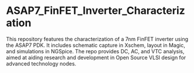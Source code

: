 # ASAP7_FinFET_Inverter_Characterization
This repository features the characterization of a 7nm FinFET inverter using the ASAP7 PDK. It includes schematic capture in Xschem, layout in Magic, and simulations in NGSpice. The repo provides DC, AC, and VTC analysis, aimed at aiding research and development in Open Source VLSI design for advanced technology nodes.
